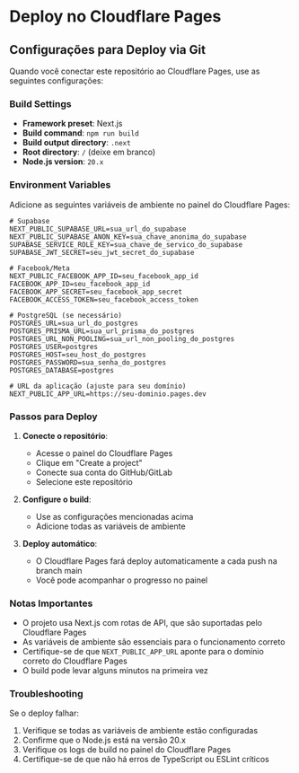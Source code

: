 # Deploy no Cloudflare Pages

## Configurações para Deploy via Git

Quando você conectar este repositório ao Cloudflare Pages, use as seguintes configurações:

### Build Settings
- **Framework preset**: Next.js
- **Build command**: `npm run build`
- **Build output directory**: `.next`
- **Root directory**: `/` (deixe em branco)
- **Node.js version**: `20.x`

### Environment Variables
Adicione as seguintes variáveis de ambiente no painel do Cloudflare Pages:

```
# Supabase
NEXT_PUBLIC_SUPABASE_URL=sua_url_do_supabase
NEXT_PUBLIC_SUPABASE_ANON_KEY=sua_chave_anonima_do_supabase
SUPABASE_SERVICE_ROLE_KEY=sua_chave_de_servico_do_supabase
SUPABASE_JWT_SECRET=seu_jwt_secret_do_supabase

# Facebook/Meta
NEXT_PUBLIC_FACEBOOK_APP_ID=seu_facebook_app_id
FACEBOOK_APP_ID=seu_facebook_app_id
FACEBOOK_APP_SECRET=seu_facebook_app_secret
FACEBOOK_ACCESS_TOKEN=seu_facebook_access_token

# PostgreSQL (se necessário)
POSTGRES_URL=sua_url_do_postgres
POSTGRES_PRISMA_URL=sua_url_prisma_do_postgres
POSTGRES_URL_NON_POOLING=sua_url_non_pooling_do_postgres
POSTGRES_USER=postgres
POSTGRES_HOST=seu_host_do_postgres
POSTGRES_PASSWORD=sua_senha_do_postgres
POSTGRES_DATABASE=postgres

# URL da aplicação (ajuste para seu domínio)
NEXT_PUBLIC_APP_URL=https://seu-dominio.pages.dev
```

### Passos para Deploy

1. **Conecte o repositório**:
   - Acesse o painel do Cloudflare Pages
   - Clique em "Create a project"
   - Conecte sua conta do GitHub/GitLab
   - Selecione este repositório

2. **Configure o build**:
   - Use as configurações mencionadas acima
   - Adicione todas as variáveis de ambiente

3. **Deploy automático**:
   - O Cloudflare Pages fará deploy automaticamente a cada push na branch main
   - Você pode acompanhar o progresso no painel

### Notas Importantes

- O projeto usa Next.js com rotas de API, que são suportadas pelo Cloudflare Pages
- As variáveis de ambiente são essenciais para o funcionamento correto
- Certifique-se de que `NEXT_PUBLIC_APP_URL` aponte para o domínio correto do Cloudflare Pages
- O build pode levar alguns minutos na primeira vez

### Troubleshooting

Se o deploy falhar:
1. Verifique se todas as variáveis de ambiente estão configuradas
2. Confirme que o Node.js está na versão 20.x
3. Verifique os logs de build no painel do Cloudflare Pages
4. Certifique-se de que não há erros de TypeScript ou ESLint críticos